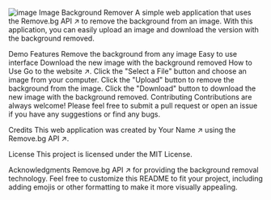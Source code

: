 ![image](https://github.com/ritikZ18/Code_Clause_internship/assets/116812243/dc7e46ec-2371-4d2f-8e1d-dd4736f1f9d8)
Image Background Remover
A simple web application that uses the Remove.bg API ↗ to remove the background from an image. With this application, you can easily upload an image and download the version with the background removed.

Demo
Features
Remove the background from any image
Easy to use interface
Download the new image with the background removed
How to Use
Go to the website ↗.
Click the "Select a File" button and choose an image from your computer.
Click the "Upload" button to remove the background from the image.
Click the "Download" button to download the new image with the background removed.
Contributing
Contributions are always welcome! Please feel free to submit a pull request or open an issue if you have any suggestions or find any bugs.

Credits
This web application was created by Your Name ↗ using the Remove.bg API ↗.

License
This project is licensed under the MIT License.

Acknowledgments
Remove.bg API ↗ for providing the background removal technology.
Feel free to customize this README to fit your project, including adding emojis or other formatting to make it more visually appealing.
